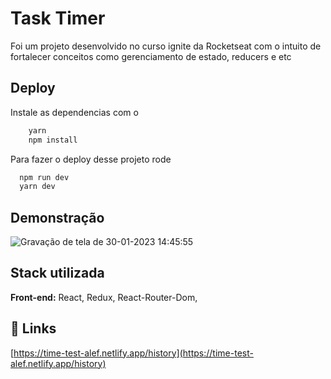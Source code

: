 
# Task Timer

Foi um projeto desenvolvido no curso ignite da Rocketseat com o intuito de fortalecer conceitos como gerenciamento de estado, reducers e etc



## Deploy


Instale as dependencias com o

```bash
    yarn
    npm install
```

Para fazer o deploy desse projeto rode


```bash
  npm run dev
  yarn dev
```


## Demonstração

![Gravação de tela de 30-01-2023 14:45:55](https://user-images.githubusercontent.com/46423825/215556644-e887dd0a-c1e1-412e-ae77-f25d7812b337.gif)

## Stack utilizada

**Front-end:** React, Redux, React-Router-Dom, 


## 🔗 Links
[https://time-test-alef.netlify.app/history](https://time-test-alef.netlify.app/history)


